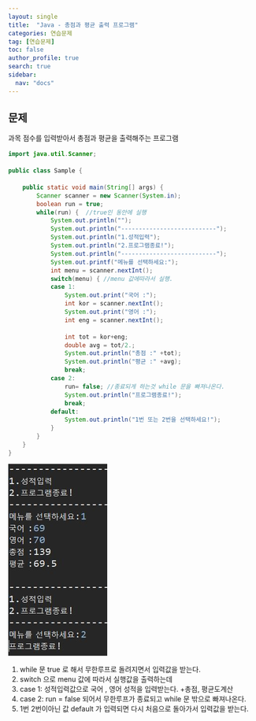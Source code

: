 ```yaml
---
layout: single
title:  "Java - 총점과 평균 출력 프로그램"
categories: 연습문제
tag: [연습문제]
toc: false
author_profile: true
search: true
sidebar:
  nav: "docs"
---
```


## 문제

과목 점수를 입력받아서 총점과 평균을 출력해주는 프로그램

```java
import java.util.Scanner;

public class Sample {

	public static void main(String[] args) {
		Scanner scanner = new Scanner(System.in);
		boolean run = true;
		while(run) {  //true인 동안에 실행
			System.out.println("");
			System.out.println("---------------------------");
			System.out.println("1.성적입력");
			System.out.println("2.프로그램종료!");
			System.out.println("---------------------------");
			System.out.printf("메뉴를 선택하세요:");
			int menu = scanner.nextInt();
			switch(menu) { //menu 값에따라서 실행.
			case 1:
				System.out.print("국어 :");
				int kor = scanner.nextInt();
				System.out.print("영어 :");
				int eng = scanner.nextInt();
			
				int tot = kor+eng;
				double avg = tot/2.;
				System.out.println("총점 :" +tot);
				System.out.println("평균 :" +avg);				
				break;
			case 2:
				run= false; //종료되게 하는것 while 문을 빠져나온다.
				System.out.println("프로그램종료!");
				break;
			default:
				System.out.println("1번 또는 2번을 선택하세요!");
			}
		}
	}
}

```

![성적프로그램](/assets/images/성적프로그램.JPG)

1.  while 문 true 로 해서 무한루프로 돌려지면서 입력값을 받는다.
2.  switch 으로 menu 값에 따라서 실행값을 출력하는데 
3. case 1: 성적입력값으로 국어 , 영어 성적을 입력받는다. +총점, 평균도계산
4. case 2: run = false 되어서 무한루프가 종료되고  while 문 밖으로 빠져나온다.
5. 1번 2번이아닌 값 default 가 입력되면 다시 처음으로 돌아가서 입력값을 받는다.


